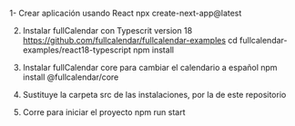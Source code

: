 1- Crear aplicación usando React
	npx create-next-app@latest

2. Instalar fullCalendar con Typescrit version 18
	https://github.com/fullcalendar/fullcalendar-examples
	cd fullcalendar-examples/react18-typescript
	npm install

3. Instalar fullCalendar core para cambiar el calendario a español
	npm install @fullcalendar/core

4. Sustituye la carpeta src de las instalaciones, por la de este repositorio


5. Corre                 para iniciar el proyecto
	npm run start